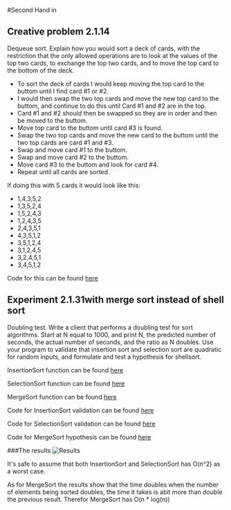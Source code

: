 #Second Hand in
## Creative problem 2.1.14
Dequeue sort. Explain how you would sort a deck of cards, with the restriction
that the only allowed operations are to look at the values of the top two cards, to
exchange the top two cards, and to move the top card to the bottom of the deck.

- To sort the deck of cards I would keep moving the top card to the buttom until I find card #1 or #2. 
- I would then swap the two top cards and move the new top card to the buttom, and continue to do this until Card #1 and #2 are in the top.
- Card #1 and #2 should then be swapped so they are in order and then be moved to the buttom.
- Move top card to the buttom until card #3 is found.
- Swap the two top cards and move the new card to the buttom until the two top cards are card #1 and #3.
- Swap and move card #1 to the buttom.
- Swap and move card #2 to the buttom.
- Move card #3 to the buttom and look for card #4.
- Repeat until all cards are sorted.

If doing this with 5 cards it would look like this:
- 1,4,3,5,2
- 1,3,5,2,4
- 1,5,2,4,3
- 1,2,4,3,5
- 2,4,3,5,1
- 4,3,5,1,2
- 3,5,1,2,4
- 3,1,2,4,5
- 3,2,4,5,1
- 3,4,5,1,2

Code for this can be found [here](https://github.com/Ebski/Algorithms/blob/master/Week%204/Algorithms_Second_Handin/Algorithms_Second_Handin/2.1.14/DeckOfCards.cs)

## Experiment 2.1.31with merge sort instead of shell sort
Doubling test. Write a client that performs a doubling test for sort algorithms.
Start at N equal to 1000, and print N, the predicted number of seconds, the actual number
of seconds, and the ratio as N doubles. Use your program to validate that insertion
sort and selection sort are quadratic for random inputs, and formulate and test a hypothesis
for shellsort.

InsertionSort function can be found [here](https://github.com/Ebski/Algorithms/blob/master/Week%204/Algorithms_Second_Handin/Algorithms_Second_Handin/SortingFunctions/InsertionSort.cs)

SelectionSort function can be found [here](https://github.com/Ebski/Algorithms/blob/master/Week%204/Algorithms_Second_Handin/Algorithms_Second_Handin/SortingFunctions/SelectionSort.cs)

MergeSort function can be found [here](https://github.com/Ebski/Algorithms/blob/master/Week%204/Algorithms_Second_Handin/Algorithms_Second_Handin/SortingFunctions/MergeSort.cs)

Code for InsertionSort validation can be found [here](https://github.com/Ebski/Algorithms/tree/master/Week%204/Algorithms_Second_Handin/Algorithms_Second_Handin/2.1.31/Insertion)

Code for SelectionSort validation can be found [here](https://github.com/Ebski/Algorithms/tree/master/Week%204/Algorithms_Second_Handin/Algorithms_Second_Handin/2.1.31/Selection)

Code for MergeSort hypothesis can be found [here](https://github.com/Ebski/Algorithms/tree/master/Week%204/Algorithms_Second_Handin/Algorithms_Second_Handin/2.1.31/Merge)

###The results
![Results](http://i66.tinypic.com/5tv0k6.png)

It's safe to assume that both InsertionSort and SelectionSort has O(n^2) as a worst case.

As for MergeSort the results show that the time doubles when the number of elements being sorted doubles, the time it takes is abit more than double the previous result.
Therefor MergeSort has O(n * log(n))
